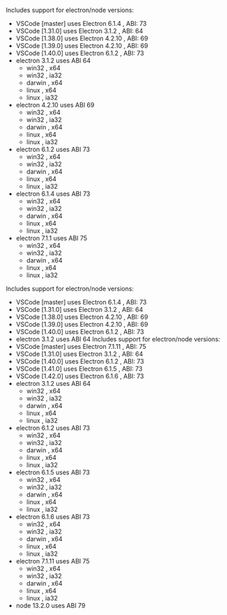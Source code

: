 Includes support for electron/node versions:
* VSCode [master] uses Electron 6.1.4 , ABI: 73
* VSCode [1.31.0] uses Electron 3.1.2 , ABI: 64
* VSCode [1.38.0] uses Electron 4.2.10 , ABI: 69
* VSCode [1.39.0] uses Electron 4.2.10 , ABI: 69
* VSCode [1.40.0] uses Electron 6.1.2 , ABI: 73
* electron 3.1.2 uses ABI 64
   - win32   , x64  
   - win32   , ia32 
   - darwin  , x64  
   - linux   , x64  
   - linux   , ia32 
* electron 4.2.10 uses ABI 69
   - win32   , x64  
   - win32   , ia32 
   - darwin  , x64  
   - linux   , x64  
   - linux   , ia32 
* electron 6.1.2 uses ABI 73
   - win32   , x64  
   - win32   , ia32 
   - darwin  , x64  
   - linux   , x64  
   - linux   , ia32 
* electron 6.1.4 uses ABI 73
   - win32   , x64  
   - win32   , ia32 
   - darwin  , x64  
   - linux   , x64  
   - linux   , ia32 
* electron 7.1.1 uses ABI 75
   - win32   , x64  
   - win32   , ia32 
   - darwin  , x64  
   - linux   , x64  
   - linux   , ia32 

Includes support for electron/node versions:
* VSCode [master] uses Electron 6.1.4 , ABI: 73
* VSCode [1.31.0] uses Electron 3.1.2 , ABI: 64
* VSCode [1.38.0] uses Electron 4.2.10 , ABI: 69
* VSCode [1.39.0] uses Electron 4.2.10 , ABI: 69
* VSCode [1.40.0] uses Electron 6.1.2 , ABI: 73
* electron 3.1.2 uses ABI 64
Includes support for electron/node versions:
* VSCode [master] uses Electron 7.1.11 , ABI: 75
* VSCode [1.31.0] uses Electron 3.1.2 , ABI: 64
* VSCode [1.40.0] uses Electron 6.1.2 , ABI: 73
* VSCode [1.41.0] uses Electron 6.1.5 , ABI: 73
* VSCode [1.42.0] uses Electron 6.1.6 , ABI: 73
* electron 3.1.2 uses ABI 64
   - win32   , x64  
   - win32   , ia32 
   - darwin  , x64  
   - linux   , x64  
   - linux   , ia32 
* electron 6.1.2 uses ABI 73
   - win32   , x64  
   - win32   , ia32 
   - darwin  , x64  
   - linux   , x64  
   - linux   , ia32 
* electron 6.1.5 uses ABI 73
   - win32   , x64  
   - win32   , ia32 
   - darwin  , x64  
   - linux   , x64  
   - linux   , ia32 
* electron 6.1.6 uses ABI 73
   - win32   , x64  
   - win32   , ia32 
   - darwin  , x64  
   - linux   , x64  
   - linux   , ia32 
* electron 7.1.11 uses ABI 75
   - win32   , x64  
   - win32   , ia32 
   - darwin  , x64  
   - linux   , x64  
   - linux   , ia32 
* node 13.2.0 uses ABI 79
